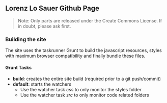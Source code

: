 ## Lorenz Lo Sauer Github Page

> Note: Only parts are released under the Create Commons License. If in doubt, please ask first.

### Building the site

The site uses the taskrunner Grunt to build the javascript resources, styles with maximum browser compatibility 
and finally bundle these files.

#### Grunt Tasks
  - **build**: creates the entire site build  (required prior to a git push/commit)
  - **default**: starts the watchers
       - Use the watcher task *css* to only monitor the styles folder
       - Use the watcher task *src* to only monitor code related folders


 
 
